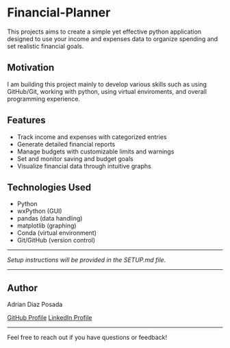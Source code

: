 # Financial-Planner

This projects aims to create a simple yet effective python application designed to use your income and expenses data to organize spending and set realistic financial goals. 

## Motivation

I am building this project mainly to develop various skills such as using GitHub/Git, working with python, using virtual enviroments, and overall programming experience.

## Features

- Track income and expenses with categorized entries  
- Generate detailed financial reports  
- Manage budgets with customizable limits and warnings  
- Set and monitor saving and budget goals  
- Visualize financial data through intuitive graphs

## Technologies Used

- Python  
- wxPython (GUI)  
- pandas (data handling)  
- matplotlib (graphing)  
- Conda (virtual environment)  
- Git/GitHub (version control)

---

*Setup instructions will be provided in the SETUP.md file.*

---

## Author

Adrian Diaz Posada

[GitHub Profile](https://github.com/adrian-dp)
[LinkedIn Profile](www.linkedin.com/in/adriandp8)

---

Feel free to reach out if you have questions or feedback!
